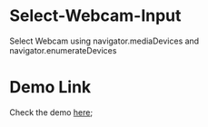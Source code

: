 # Select-Webcam-Input
Select Webcam using navigator.mediaDevices and navigator.enumerateDevices

# Demo Link
Check the demo [here](wide-eyed-believe.surge.sh);